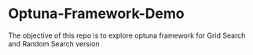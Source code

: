 # Optuna-Framework-Demo
The objective of this repo is to explore optuna framework for Grid Search and Random Search version
